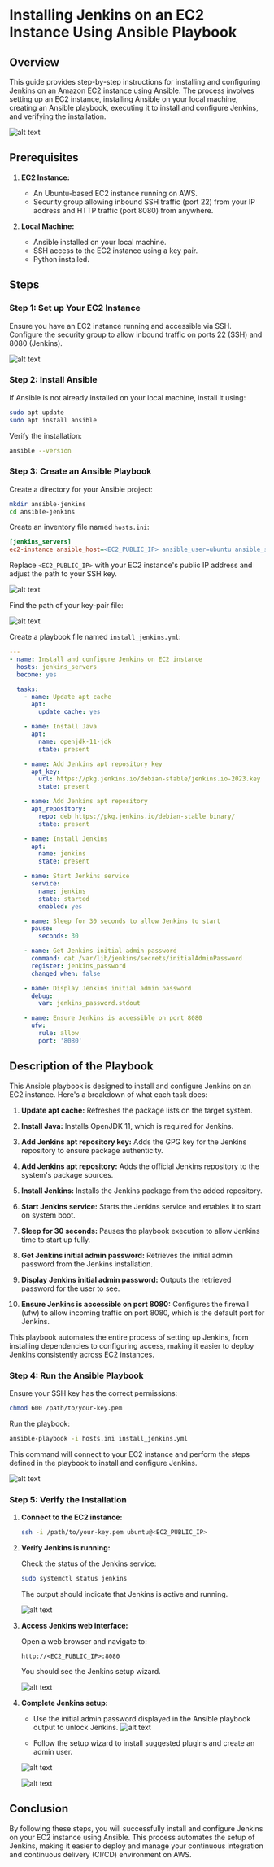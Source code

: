 # Installing Jenkins on an EC2 Instance Using Ansible Playbook

## Overview

This guide provides step-by-step instructions for installing and configuring Jenkins on an Amazon EC2 instance using Ansible. The process involves setting up an EC2 instance, installing Ansible on your local machine, creating an Ansible playbook, executing it to install and configure Jenkins, and verifying the installation.

![alt text](./images/jen-diagram.png)

## Prerequisites

1. **EC2 Instance:**
   - An Ubuntu-based EC2 instance running on AWS.
   - Security group allowing inbound SSH traffic (port 22) from your IP address and HTTP traffic (port 8080) from anywhere.

2. **Local Machine:**
   - Ansible installed on your local machine.
   - SSH access to the EC2 instance using a key pair.
   - Python installed.

## Steps

### Step 1: Set up Your EC2 Instance

Ensure you have an EC2 instance running and accessible via SSH. Configure the security group to allow inbound traffic on ports 22 (SSH) and 8080 (Jenkins).

![alt text](./images/jen-01.png)

### Step 2: Install Ansible

If Ansible is not already installed on your local machine, install it using:

```bash
sudo apt update
sudo apt install ansible
```

Verify the installation:

```bash
ansible --version
```

### Step 3: Create an Ansible Playbook

Create a directory for your Ansible project:

```bash
mkdir ansible-jenkins
cd ansible-jenkins
```

Create an inventory file named `hosts.ini`:

```ini
[jenkins_servers]
ec2-instance ansible_host=<EC2_PUBLIC_IP> ansible_user=ubuntu ansible_ssh_private_key_file=/path/to/your-key.pem
```

Replace `<EC2_PUBLIC_IP>` with your EC2 instance's public IP address and adjust the path to your SSH key.

![alt text](./images/jen-02.png)

Find the path of your key-pair file:

![alt text](./images/jen-03.png)

Create a playbook file named `install_jenkins.yml`:

```yaml
---
- name: Install and configure Jenkins on EC2 instance
  hosts: jenkins_servers
  become: yes

  tasks:
    - name: Update apt cache
      apt:
        update_cache: yes

    - name: Install Java
      apt:
        name: openjdk-11-jdk
        state: present

    - name: Add Jenkins apt repository key
      apt_key:
        url: https://pkg.jenkins.io/debian-stable/jenkins.io-2023.key
        state: present

    - name: Add Jenkins apt repository
      apt_repository:
        repo: deb https://pkg.jenkins.io/debian-stable binary/
        state: present

    - name: Install Jenkins
      apt:
        name: jenkins
        state: present

    - name: Start Jenkins service
      service:
        name: jenkins
        state: started
        enabled: yes

    - name: Sleep for 30 seconds to allow Jenkins to start
      pause:
        seconds: 30

    - name: Get Jenkins initial admin password
      command: cat /var/lib/jenkins/secrets/initialAdminPassword
      register: jenkins_password
      changed_when: false

    - name: Display Jenkins initial admin password
      debug:
        var: jenkins_password.stdout

    - name: Ensure Jenkins is accessible on port 8080
      ufw:
        rule: allow
        port: '8080'
```

## Description of the Playbook

This Ansible playbook is designed to install and configure Jenkins on an EC2 instance. Here's a breakdown of what each task does:

1. **Update apt cache:** Refreshes the package lists on the target system.

2. **Install Java:** Installs OpenJDK 11, which is required for Jenkins.

3. **Add Jenkins apt repository key:** Adds the GPG key for the Jenkins repository to ensure package authenticity.

4. **Add Jenkins apt repository:** Adds the official Jenkins repository to the system's package sources.

5. **Install Jenkins:** Installs the Jenkins package from the added repository.

6. **Start Jenkins service:** Starts the Jenkins service and enables it to start on system boot.

7. **Sleep for 30 seconds:** Pauses the playbook execution to allow Jenkins time to start up fully.

8. **Get Jenkins initial admin password:** Retrieves the initial admin password from the Jenkins installation.

9. **Display Jenkins initial admin password:** Outputs the retrieved password for the user to see.

10. **Ensure Jenkins is accessible on port 8080:** Configures the firewall (ufw) to allow incoming traffic on port 8080, which is the default port for Jenkins.

This playbook automates the entire process of setting up Jenkins, from installing dependencies to configuring access, making it easier to deploy Jenkins consistently across EC2 instances.

### Step 4: Run the Ansible Playbook

Ensure your SSH key has the correct permissions:

```bash
chmod 600 /path/to/your-key.pem
```

Run the playbook:

```bash
ansible-playbook -i hosts.ini install_jenkins.yml
```

This command will connect to your EC2 instance and perform the steps defined in the playbook to install and configure Jenkins.

![alt text](./images/jen-04.png)

### Step 5: Verify the Installation

1. **Connect to the EC2 instance:**

   ```bash
   ssh -i /path/to/your-key.pem ubuntu@<EC2_PUBLIC_IP>
   ```

2. **Verify Jenkins is running:**

   Check the status of the Jenkins service:

   ```bash
   sudo systemctl status jenkins
   ```

   The output should indicate that Jenkins is active and running.

   ![alt text](./images/jen-05.png)

3. **Access Jenkins web interface:**

   Open a web browser and navigate to:

   ```
   http://<EC2_PUBLIC_IP>:8080
   ```

   You should see the Jenkins setup wizard.

   ![alt text](./images/jen-06.png)

4. **Complete Jenkins setup:**

   - Use the initial admin password displayed in the Ansible playbook output to unlock Jenkins.
    ![alt text](./images/jen-07.png)

   - Follow the setup wizard to install suggested plugins and create an admin user.

    ![alt text](./images/jen-08.png)

    ![alt text](./images/jen-09.png)

## Conclusion

By following these steps, you will successfully install and configure Jenkins on your EC2 instance using Ansible. This process automates the setup of Jenkins, making it easier to deploy and manage your continuous integration and continuous delivery (CI/CD) environment on AWS.